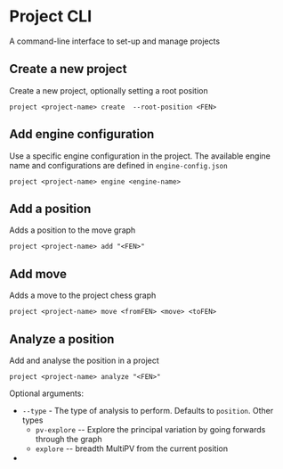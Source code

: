 # Project CLI

A command-line interface to set-up and manage projects

## Create a new project

Create a new project, optionally setting a root position

```
project <project-name> create  --root-position <FEN>
```

## Add engine configuration

Use a specific engine configuration in the project. The available engine name and configurations are defined in `engine-config.json`

```
project <project-name> engine <engine-name>
```

## Add a position

Adds a position to the move graph

```
project <project-name> add "<FEN>"
```

## Add move

Adds a move to the project chess graph

```
project <project-name> move <fromFEN> <move> <toFEN>
```

## Analyze a position

Add and analyse the position in a project

```
project <project-name> analyze "<FEN>"
```

Optional arguments:

* `--type` - The type of analysis to perform. Defaults to `position`. Other types
    * `pv-explore` -- Explore the principal variation by going forwards through the graph
    * `explore` -- breadth MultiPV from the current position
* 


